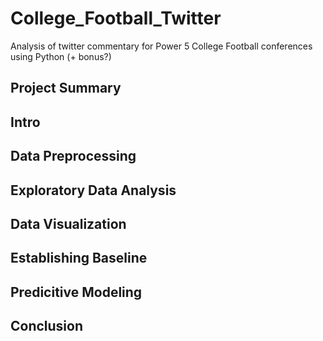 # College_Football_Twitter
Analysis of twitter commentary for Power 5 College Football conferences using Python (+ bonus?)

## Project Summary


## Intro


## Data Preprocessing 


## Exploratory Data Analysis


## Data Visualization


## Establishing Baseline


## Predicitive Modeling


## Conclusion
